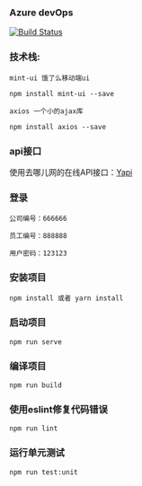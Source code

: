 ### Azure devOps

[![Build Status](https://dev.azure.com/wuyanshen2012/sfa/_apis/build/status/wuyanshen.sfa?branchName=master)](https://dev.azure.com/wuyanshen2012/sfa/_build/latest?definitionId=1&branchName=master)

### 技术栈:

    mint-ui 饿了么移动端ui 
    
    npm install mint-ui --save

    axios 一个小的ajax库
    
    npm install axios --save

### api接口
    
使用去哪儿网的在线API接口：[Yapi](http://yapi.demo.qunar.com)

### 登录

    公司编号：666666

    员工编号：888888

    用户密码：123123


### 安装项目

    npm install 或者 yarn install

### 启动项目

    npm run serve


### 编译项目
```
npm run build
```

### 使用eslint修复代码错误
```
npm run lint
```

### 运行单元测试
```
npm run test:unit
```
